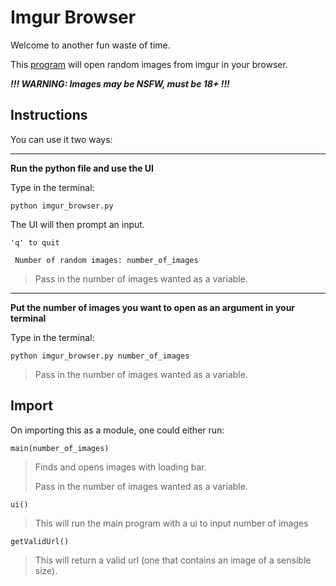 # Imgur Browser

Welcome to another fun waste of time.

This [program](main.py) will open random images from imgur in your browser.

**_!!! WARNING: Images may be NSFW, must be 18+ !!!_**

## Instructions

You can use it two ways:

---

**Run the python file and use the UI**

Type in the terminal:

`python imgur_browser.py`

The UI will then prompt an input.

```
'q' to quit

 Number of random images: number_of_images
```

> Pass in the number of images wanted as a variable.

---

**Put the number of images you want to open as an argument in your terminal**

Type in the terminal:

`python imgur_browser.py number_of_images`

> Pass in the number of images wanted as a variable.

## Import

On importing this as a module, one could either run:

`main(number_of_images)`

> Finds and opens images with loading bar.
>
> Pass in the number of images wanted as a variable.

`ui()`

> This will run the main program with a ui to input number of images

`getValidUrl()`

> This will return a valid url (one that contains an image of a sensible size).
